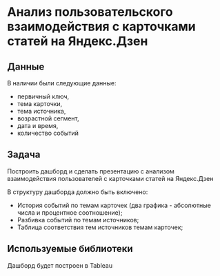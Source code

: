 #  Анализ пользовательского взаимодействия с карточками статей на Яндекс.Дзен

## Данные
В наличии были следующие данные:

* первичный ключ,
* тема карточки,
* тема источника,
* возрастной сегмент,
* дата и время,
* количество событий

## Задача
Построить дашборд и сделать презентацию с анализом взаимодействия пользователей с карточками статей на Яндекс.Дзен

В структуру дашборда должно быть включено:
* История событий по темам карточек (два графика - абсолютные числа и процентное соотношение);
* Разбивка событий по темам источников;
* Таблица соответствия тем источников темам карточек;

## Используемые библиотеки	
Дашборд будет построен в Tableau